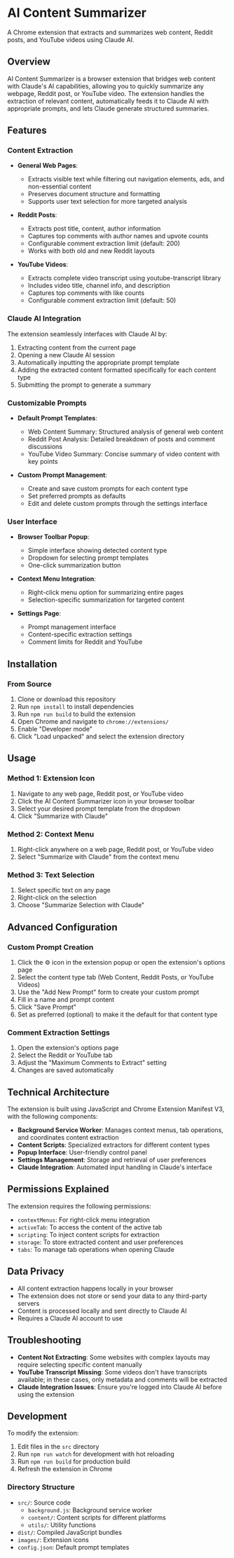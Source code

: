 # AI Content Summarizer

A Chrome extension that extracts and summarizes web content, Reddit posts, and YouTube videos using Claude AI.

## Overview

AI Content Summarizer is a browser extension that bridges web content with Claude's AI capabilities, allowing you to quickly summarize any webpage, Reddit post, or YouTube video. The extension handles the extraction of relevant content, automatically feeds it to Claude AI with appropriate prompts, and lets Claude generate structured summaries.

## Features

### Content Extraction
- **General Web Pages**: 
  - Extracts visible text while filtering out navigation elements, ads, and non-essential content
  - Preserves document structure and formatting
  - Supports user text selection for more targeted analysis

- **Reddit Posts**: 
  - Extracts post title, content, author information
  - Captures top comments with author names and upvote counts
  - Configurable comment extraction limit (default: 200)
  - Works with both old and new Reddit layouts

- **YouTube Videos**: 
  - Extracts complete video transcript using youtube-transcript library
  - Includes video title, channel info, and description
  - Captures top comments with like counts
  - Configurable comment extraction limit (default: 50)

### Claude AI Integration
The extension seamlessly interfaces with Claude AI by:
1. Extracting content from the current page
2. Opening a new Claude AI session
3. Automatically inputting the appropriate prompt template
4. Adding the extracted content formatted specifically for each content type
5. Submitting the prompt to generate a summary

### Customizable Prompts
- **Default Prompt Templates**:
  - Web Content Summary: Structured analysis of general web content
  - Reddit Post Analysis: Detailed breakdown of posts and comment discussions
  - YouTube Video Summary: Concise summary of video content with key points

- **Custom Prompt Management**:
  - Create and save custom prompts for each content type
  - Set preferred prompts as defaults
  - Edit and delete custom prompts through the settings interface

### User Interface
- **Browser Toolbar Popup**:
  - Simple interface showing detected content type
  - Dropdown for selecting prompt templates
  - One-click summarization button

- **Context Menu Integration**:
  - Right-click menu option for summarizing entire pages
  - Selection-specific summarization for targeted content

- **Settings Page**:
  - Prompt management interface 
  - Content-specific extraction settings
  - Comment limits for Reddit and YouTube

## Installation

### From Source
1. Clone or download this repository
2. Run `npm install` to install dependencies
3. Run `npm run build` to build the extension
4. Open Chrome and navigate to `chrome://extensions/`
5. Enable "Developer mode"
6. Click "Load unpacked" and select the extension directory

## Usage

### Method 1: Extension Icon
1. Navigate to any web page, Reddit post, or YouTube video
2. Click the AI Content Summarizer icon in your browser toolbar
3. Select your desired prompt template from the dropdown
4. Click "Summarize with Claude"

### Method 2: Context Menu
1. Right-click anywhere on a web page, Reddit post, or YouTube video
2. Select "Summarize with Claude" from the context menu

### Method 3: Text Selection
1. Select specific text on any page
2. Right-click on the selection
3. Choose "Summarize Selection with Claude"

## Advanced Configuration

### Custom Prompt Creation
1. Click the ⚙️ icon in the extension popup or open the extension's options page
2. Select the content type tab (Web Content, Reddit Posts, or YouTube Videos)
3. Use the "Add New Prompt" form to create your custom prompt
4. Fill in a name and prompt content
5. Click "Save Prompt"
6. Set as preferred (optional) to make it the default for that content type

### Comment Extraction Settings
1. Open the extension's options page
2. Select the Reddit or YouTube tab
3. Adjust the "Maximum Comments to Extract" setting
4. Changes are saved automatically

## Technical Architecture

The extension is built using JavaScript and Chrome Extension Manifest V3, with the following components:

- **Background Service Worker**: Manages context menus, tab operations, and coordinates content extraction
- **Content Scripts**: Specialized extractors for different content types
- **Popup Interface**: User-friendly control panel
- **Settings Management**: Storage and retrieval of user preferences
- **Claude Integration**: Automated input handling in Claude's interface

## Permissions Explained

The extension requires the following permissions:
- `contextMenus`: For right-click menu integration
- `activeTab`: To access the content of the active tab
- `scripting`: To inject content scripts for extraction
- `storage`: To store extracted content and user preferences
- `tabs`: To manage tab operations when opening Claude

## Data Privacy

- All content extraction happens locally in your browser
- The extension does not store or send your data to any third-party servers
- Content is processed locally and sent directly to Claude AI
- Requires a Claude AI account to use

## Troubleshooting

- **Content Not Extracting**: Some websites with complex layouts may require selecting specific content manually
- **YouTube Transcript Missing**: Some videos don't have transcripts available; in these cases, only metadata and comments will be extracted
- **Claude Integration Issues**: Ensure you're logged into Claude AI before using the extension

## Development

To modify the extension:
1. Edit files in the `src` directory
2. Run `npm run watch` for development with hot reloading
3. Run `npm run build` for production build
4. Refresh the extension in Chrome

### Directory Structure
- `src/`: Source code
  - `background.js`: Background service worker
  - `content/`: Content scripts for different platforms
  - `utils/`: Utility functions
- `dist/`: Compiled JavaScript bundles
- `images/`: Extension icons
- `config.json`: Default prompt templates